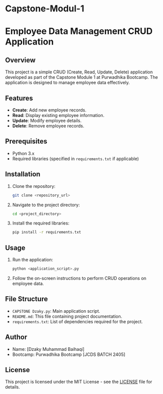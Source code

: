 # Capstone-Modul-1

# Employee Data Management CRUD Application

## Overview

This project is a simple CRUD (Create, Read, Update, Delete) application developed as part of the Capstone Module 1 at Purwadhika Bootcamp. The application is designed to manage employee data effectively.

## Features

- **Create**: Add new employee records.
- **Read**: Display existing employee information.
- **Update**: Modify employee details.
- **Delete**: Remove employee records.

## Prerequisites

- Python 3.x
- Required libraries (specified in `requirements.txt` if applicable)

## Installation

1. Clone the repository:
    ```bash
    git clone <repository_url>
    ```
2. Navigate to the project directory:
    ```bash
    cd <project_directory>
    ```
3. Install the required libraries:
    ```bash
    pip install -r requirements.txt
    ```

## Usage

1. Run the application:
    ```bash
    python <application_script>.py
    ```
2. Follow the on-screen instructions to perform CRUD operations on employee data.

## File Structure

- `CAPSTONE Dzaky.py`: Main application script.
- `README.md`: This file containing project documentation.
- `requirements.txt`: List of dependencies required for the project.

## Author

- Name: [Dzaky Muhammad Baihaqi]
- Bootcamp: Purwadhika Bootcamp [JCDS BATCH 2405]

## License

This project is licensed under the MIT License - see the [LICENSE](LICENSE) file for details.

